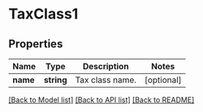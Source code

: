 # TaxClass1

## Properties
Name | Type | Description | Notes
------------ | ------------- | ------------- | -------------
**name** | **string** | Tax class name. | [optional] 

[[Back to Model list]](../../README.md#documentation-for-models) [[Back to API list]](../../README.md#documentation-for-api-endpoints) [[Back to README]](../../README.md)

